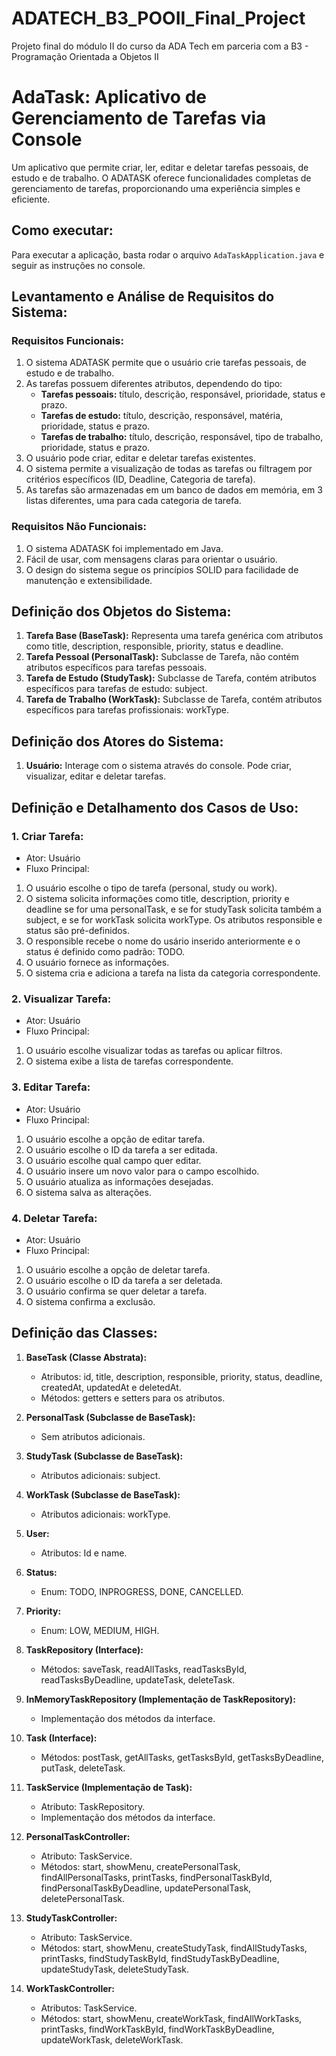 # ADATECH_B3_POOII_Final_Project
Projeto final do módulo II do curso da ADA Tech em parceria com a B3 - Programação Orientada a Objetos II

# AdaTask: Aplicativo de Gerenciamento de Tarefas via Console

Um aplicativo que permite criar, ler, editar e deletar tarefas pessoais, de estudo e de trabalho. O ADATASK oferece funcionalidades completas de gerenciamento de tarefas, proporcionando uma experiência simples e eficiente.

## Como executar:

Para executar a aplicação, basta rodar o arquivo `AdaTaskApplication.java` e seguir as instruções no console.

## Levantamento e Análise de Requisitos do Sistema:

### Requisitos Funcionais:

1. O sistema ADATASK permite que o usuário crie tarefas pessoais, de estudo e de trabalho.
2. As tarefas possuem diferentes atributos, dependendo do tipo:
   - **Tarefas pessoais:** título, descrição, responsável, prioridade, status e prazo.
   - **Tarefas de estudo:** título, descrição, responsável, matéria, prioridade, status e prazo.
   - **Tarefas de trabalho:** título, descrição, responsável, tipo de trabalho, prioridade, status e prazo.
3. O usuário pode criar, editar e deletar tarefas existentes.
4. O sistema permite a visualização de todas as tarefas ou filtragem por critérios específicos (ID, Deadline, Categoria de tarefa).
5. As tarefas são armazenadas em um banco de dados em memória, em 3 listas diferentes, uma para cada categoria de tarefa.

### Requisitos Não Funcionais:

1. O sistema ADATASK foi implementado em Java.
2. Fácil de usar, com mensagens claras para orientar o usuário.
3. O design do sistema segue os princípios SOLID para facilidade de manutenção e extensibilidade.

## Definição dos Objetos do Sistema:

1. **Tarefa Base (BaseTask):** Representa uma tarefa genérica com atributos como title, description, responsible, priority, status e deadline.
2. **Tarefa Pessoal (PersonalTask):** Subclasse de Tarefa, não contém atributos específicos para tarefas pessoais.
3. **Tarefa de Estudo (StudyTask):** Subclasse de Tarefa, contém atributos específicos para tarefas de estudo: subject.
4. **Tarefa de Trabalho (WorkTask):** Subclasse de Tarefa, contém atributos específicos para tarefas profissionais: workType.

## Definição dos Atores do Sistema:

1. **Usuário:** Interage com o sistema através do console. Pode criar, visualizar, editar e deletar tarefas.

## Definição e Detalhamento dos Casos de Uso:

### 1. Criar Tarefa:

- Ator: Usuário
- Fluxo Principal:
1.  O usuário escolhe o tipo de tarefa (personal, study ou work).
2.	O sistema solicita informações como title, description, priority e deadline se for uma personalTask, e se for studyTask solicita também a subject, e se for workTask solicita workType. Os atributos responsible e  status são pré-definidos.
3.	O responsible recebe o nome do usário inserido anteriormente e o status é definido como padrão: TODO.
4.	O usuário fornece as informações.
5.	O sistema cria e adiciona a tarefa na lista da categoria correspondente.

### 2. Visualizar Tarefa:

- Ator: Usuário
- Fluxo Principal:
1.  O usuário escolhe visualizar todas as tarefas ou aplicar filtros.
2.	O sistema exibe a lista de tarefas correspondente.

### 3. Editar Tarefa:

- Ator: Usuário
- Fluxo Principal:
1.  O usuário escolhe a opção de editar tarefa.
2.	O usuário escolhe o ID da tarefa a ser editada.
3.	O usuário escolhe qual campo quer editar.
4.	O usuário insere um novo valor para o campo escolhido.
5.	O usuário atualiza as informações desejadas.
6.	O sistema salva as alterações.

### 4. Deletar Tarefa:

- Ator: Usuário
- Fluxo Principal:
1.  O usuário escolhe a opção de deletar tarefa.
2.	O usuário escolhe o ID da tarefa a ser deletada.
3.	O usuário confirma se quer deletar a tarefa.
4.	O sistema confirma a exclusão.

## Definição das Classes:

1. **BaseTask (Classe Abstrata):**
   - Atributos: id, title, description, responsible, priority, status, deadline, createdAt, updatedAt e deletedAt.
   - Métodos: getters e setters para os atributos.

2. **PersonalTask (Subclasse de BaseTask):**
   - Sem atributos adicionais.

3. **StudyTask (Subclasse de BaseTask):**
   - Atributos adicionais: subject.

4. **WorkTask (Subclasse de BaseTask):**
   - Atributos adicionais: workType.

5. **User:**
   - Atributos: Id e name.

6. **Status:**
   - Enum: TODO, INPROGRESS, DONE, CANCELLED.

7. **Priority:**
   - Enum: LOW, MEDIUM, HIGH.

8. **TaskRepository (Interface):**
   - Métodos: saveTask, readAllTasks, readTasksById, readTasksByDeadline, updateTask, deleteTask.

9. **InMemoryTaskRepository (Implementação de TaskRepository):**
   - Implementação dos métodos da interface.

10. **Task (Interface):**
    - Métodos: postTask, getAllTasks, getTasksById, getTasksByDeadline, putTask, deleteTask.

11. **TaskService (Implementação de Task):**
    - Atributo: TaskRepository.
    - Implementação dos métodos da interface.

12. **PersonalTaskController:**
    - Atributo: TaskService.
    - Métodos: start, showMenu, createPersonalTask, findAllPersonalTasks, printTasks, findPersonalTaskById, findPersonalTaskByDeadline, updatePersonalTask, deletePersonalTask.

13. **StudyTaskController:**
    - Atributo: TaskService.
    - Métodos: start, showMenu, createStudyTask, findAllStudyTasks, printTasks, findStudyTaskById, findStudyTaskByDeadline, updateStudyTask, deleteStudyTask.

14. **WorkTaskController:**
    - Atributos: TaskService.
    - Métodos: start, showMenu, createWorkTask, findAllWorkTasks, printTasks, findWorkTaskById, findWorkTaskByDeadline, updateWorkTask, deleteWorkTask.
